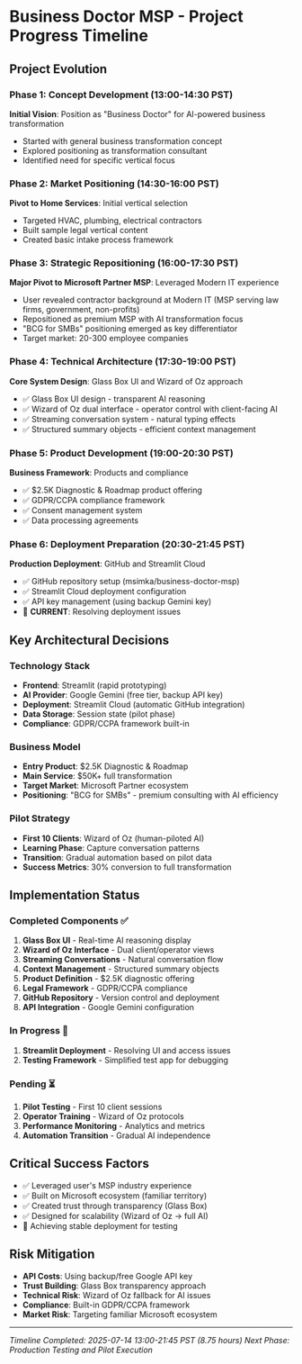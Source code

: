 # Business Doctor MSP - Project Progress Timeline

## Project Evolution

### Phase 1: Concept Development (13:00-14:30 PST)
**Initial Vision**: Position as "Business Doctor" for AI-powered business transformation
- Started with general business transformation concept
- Explored positioning as transformation consultant
- Identified need for specific vertical focus

### Phase 2: Market Positioning (14:30-16:00 PST)
**Pivot to Home Services**: Initial vertical selection
- Targeted HVAC, plumbing, electrical contractors
- Built sample legal vertical content
- Created basic intake process framework

### Phase 3: Strategic Repositioning (16:00-17:30 PST)
**Major Pivot to Microsoft Partner MSP**: Leveraged Modern IT experience
- User revealed contractor background at Modern IT (MSP serving law firms, government, non-profits)
- Repositioned as premium MSP with AI transformation focus
- "BCG for SMBs" positioning emerged as key differentiator
- Target market: 20-300 employee companies

### Phase 4: Technical Architecture (17:30-19:00 PST)
**Core System Design**: Glass Box UI and Wizard of Oz approach
- ✅ Glass Box UI design - transparent AI reasoning
- ✅ Wizard of Oz dual interface - operator control with client-facing AI
- ✅ Streaming conversation system - natural typing effects
- ✅ Structured summary objects - efficient context management

### Phase 5: Product Development (19:00-20:30 PST)
**Business Framework**: Products and compliance
- ✅ $2.5K Diagnostic & Roadmap product offering
- ✅ GDPR/CCPA compliance framework
- ✅ Consent management system
- ✅ Data processing agreements

### Phase 6: Deployment Preparation (20:30-21:45 PST)
**Production Deployment**: GitHub and Streamlit Cloud
- ✅ GitHub repository setup (msimka/business-doctor-msp)
- ✅ Streamlit Cloud deployment configuration
- ✅ API key management (using backup Gemini key)
- 🔄 **CURRENT**: Resolving deployment issues

## Key Architectural Decisions

### Technology Stack
- **Frontend**: Streamlit (rapid prototyping)
- **AI Provider**: Google Gemini (free tier, backup API key)
- **Deployment**: Streamlit Cloud (automatic GitHub integration)
- **Data Storage**: Session state (pilot phase)
- **Compliance**: GDPR/CCPA framework built-in

### Business Model
- **Entry Product**: $2.5K Diagnostic & Roadmap
- **Main Service**: $50K+ full transformation
- **Target Market**: Microsoft Partner ecosystem
- **Positioning**: "BCG for SMBs" - premium consulting with AI efficiency

### Pilot Strategy
- **First 10 Clients**: Wizard of Oz (human-piloted AI)
- **Learning Phase**: Capture conversation patterns
- **Transition**: Gradual automation based on pilot data
- **Success Metrics**: 30% conversion to full transformation

## Implementation Status

### Completed Components ✅
1. **Glass Box UI** - Real-time AI reasoning display
2. **Wizard of Oz Interface** - Dual client/operator views
3. **Streaming Conversations** - Natural conversation flow
4. **Context Management** - Structured summary objects
5. **Product Definition** - $2.5K diagnostic offering
6. **Legal Framework** - GDPR/CCPA compliance
7. **GitHub Repository** - Version control and deployment
8. **API Integration** - Google Gemini configuration

### In Progress 🔄
1. **Streamlit Deployment** - Resolving UI and access issues
2. **Testing Framework** - Simplified test app for debugging

### Pending ⏳
1. **Pilot Testing** - First 10 client sessions
2. **Operator Training** - Wizard of Oz protocols
3. **Performance Monitoring** - Analytics and metrics
4. **Automation Transition** - Gradual AI independence

## Critical Success Factors
- ✅ Leveraged user's MSP industry experience
- ✅ Built on Microsoft ecosystem (familiar territory)
- ✅ Created trust through transparency (Glass Box)
- ✅ Designed for scalability (Wizard of Oz → full AI)
- 🔄 Achieving stable deployment for testing

## Risk Mitigation
- **API Costs**: Using backup/free Google API key
- **Trust Building**: Glass Box transparency approach
- **Technical Risk**: Wizard of Oz fallback for AI issues
- **Compliance**: Built-in GDPR/CCPA framework
- **Market Risk**: Targeting familiar Microsoft ecosystem

---
*Timeline Completed: 2025-07-14 13:00-21:45 PST (8.75 hours)*
*Next Phase: Production Testing and Pilot Execution*
